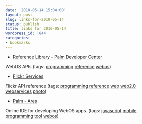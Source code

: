 ```yaml
---
date: '2010-05-14 15:04:00'
layout: post
slug: links-for-2010-05-14
status: publish
title: links for 2010-05-14
wordpress_id: '844'
categories:
- bookmarks
---
```


  * [Reference Library – Palm Developer Center](http://developer.palm.com/index.php?option=com_content&view=article&id=1654&Itemid=20)


WebOS APIs (tags: [programming](http://delicious.com/eob/programming) [reference](http://delicious.com/eob/reference) [webos](http://delicious.com/eob/webos))


  * [Flickr Services](http://www.flickr.com/services/api/)


Flickr API reference (tags: [programming](http://delicious.com/eob/programming) [reference](http://delicious.com/eob/reference) [web](http://delicious.com/eob/web) [web2.0](http://delicious.com/eob/web2.0) [webservices](http://delicious.com/eob/webservices) [photo](http://delicious.com/eob/photo))


  * [Palm - Ares](http://ares.palm.com/Ares/index.html)


Online IDE for developing WebOS apps. (tags: [javascript](http://delicious.com/eob/javascript) [mobile](http://delicious.com/eob/mobile) [programming](http://delicious.com/eob/programming) [tool](http://delicious.com/eob/tool) [webos](http://delicious.com/eob/webos))




